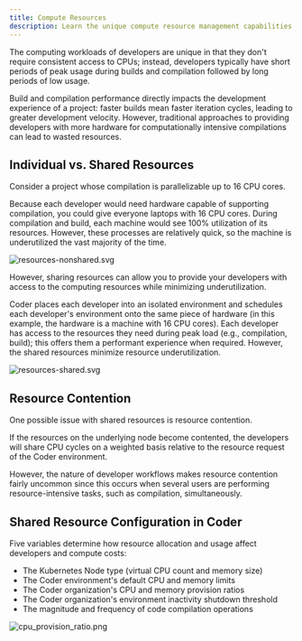 ```yaml
---
title: Compute Resources
description: Learn the unique compute resource management capabilities in Coder.
---
```


The computing workloads of developers are unique in that they don't require
consistent access to CPUs; instead, developers typically have short periods of
peak usage during builds and compilation followed by long periods of low usage.

Build and compilation performance directly impacts the development experience of
a project: faster builds mean faster iteration cycles, leading to greater
development velocity. However, traditional approaches to providing developers
with more hardware for computationally intensive compilations can lead to wasted
resources.

## Individual vs. Shared Resources

Consider a project whose compilation is parallelizable up to 16 CPU cores.

Because each developer would need hardware capable of supporting compilation,
you could give everyone laptops with 16 CPU cores. During compilation and build,
each machine would see 100% utilization of its resources. However, these
processes are relatively quick, so the machine is underutilized the vast
majority of the time.

![resources-nonshared.svg](../../assets/resources-old.svg)

However, sharing resources can allow you to provide your developers with access
to the computing resources while minimizing underutilization.

Coder places each developer into an isolated environment and schedules each
developer's environment onto the same piece of hardware (in this example, the
hardware is a machine with 16 CPU cores). Each developer has access to the
resources they need during peak load (e.g., compilation, build); this offers
them a performant experience when required. However, the shared resources
minimize resource underutilization.

![resources-shared.svg](../../assets/resources-new.svg)

## Resource Contention

One possible issue with shared resources is resource contention.

If the resources on the underlying node become contented, the developers will
share CPU cycles on a weighted basis relative to the resource request of the
Coder environment.

However, the nature of developer workflows makes resource contention fairly
uncommon since this occurs when several users are performing resource-intensive
tasks, such as compilation, simultaneously.

## Shared Resource Configuration in Coder

Five variables determine how resource allocation and usage affect developers and
compute costs:

- The Kubernetes Node type (virtual CPU count and memory size)
- The Coder environment's default CPU and memory limits
- The Coder organization's CPU and memory provision ratios
- The Coder organization's environment inactivity shutdown threshold
- The magnitude and frequency of code compilation operations

![cpu_provision_ratio.png](../../assets/cpu_provision_ratio.png)

